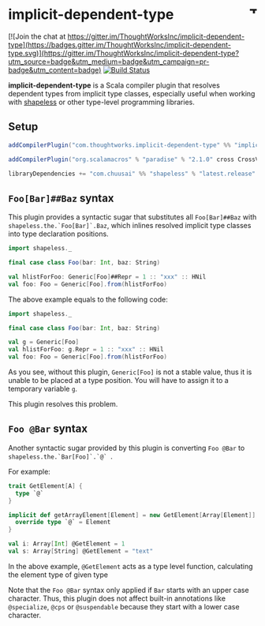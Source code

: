 # implicit-dependent-type <a href="http://thoughtworks.com/"><img align="right" src="https://www.thoughtworks.com/imgs/tw-logo.png" title="ThoughtWorks" height="15"/></a>

[![Join the chat at https://gitter.im/ThoughtWorksInc/implicit-dependent-type](https://badges.gitter.im/ThoughtWorksInc/implicit-dependent-type.svg)](https://gitter.im/ThoughtWorksInc/implicit-dependent-type?utm_source=badge&utm_medium=badge&utm_campaign=pr-badge&utm_content=badge)
[![Build Status](https://travis-ci.org/ThoughtWorksInc/implicit-dependent-type.svg)](https://travis-ci.org/ThoughtWorksInc/implicit-dependent-type)

**implicit-dependent-type** is a Scala compiler plugin that resolves dependent types from implicit type classes,
especially useful when working with [shapeless](https://github.com/milessabin/shapeless) or other type-level programming libraries.

## Setup

``` sbt
addCompilerPlugin("com.thoughtworks.implicit-dependent-type" %% "implicit-dependent-type" % "latest.release")

addCompilerPlugin("org.scalamacros" % "paradise" % "2.1.0" cross CrossVersion.full)

libraryDependencies += "com.chuusai" %% "shapeless" % "latest.release"
```

## `Foo[Bar]##Baz` syntax

This plugin provides a syntactic sugar that substitutes all `Foo[Bar]##Baz` with ```shapeless.the.`Foo[Bar]`.Baz```,
which inlines resolved implicit type classes into type declaration positions.

``` scala
import shapeless._

final case class Foo(bar: Int, baz: String)

val hlistForFoo: Generic[Foo]##Repr = 1 :: "xxx" :: HNil
val foo: Foo = Generic[Foo].from(hlistForFoo)
```

The above example equals to the following code:

``` scala
import shapeless._

final case class Foo(bar: Int, baz: String)

val g = Generic[Foo]
val hlistForFoo: g.Repr = 1 :: "xxx" :: HNil
val foo: Foo = Generic[Foo].from(hlistForFoo)
```

As you see, without this plugin, `Generic[Foo]` is not a stable value,
thus it is unable to be placed at a type position.
You will have to assign it to a temporary variable `g`.

This plugin resolves this problem.

## `Foo @Bar` syntax

Another syntactic sugar provided by this plugin is converting `Foo @Bar` to ```shapeless.the.`Bar[Foo]`.`@` ```.

For example:

``` scala
trait GetElement[A] {
  type `@`
}

implicit def getArrayElement[Element] = new GetElement[Array[Element]] {
  override type `@` = Element
}

val i: Array[Int] @GetElement = 1
val s: Array[String] @GetElement = "text"
```

In the above example, `@GetElement` acts as a type level function, calculating the element type of given type


Note that the `Foo @Bar` syntax only applied if `Bar` starts with an upper case character.
Thus, this plugin does not affect built-in annotations like `@specialize`, `@cps` or `@suspendable` because they start with a lower case character.
